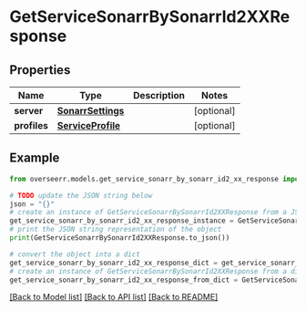 # GetServiceSonarrBySonarrId2XXResponse


## Properties

Name | Type | Description | Notes
------------ | ------------- | ------------- | -------------
**server** | [**SonarrSettings**](SonarrSettings.md) |  | [optional] 
**profiles** | [**ServiceProfile**](ServiceProfile.md) |  | [optional] 

## Example

```python
from overseerr.models.get_service_sonarr_by_sonarr_id2_xx_response import GetServiceSonarrBySonarrId2XXResponse

# TODO update the JSON string below
json = "{}"
# create an instance of GetServiceSonarrBySonarrId2XXResponse from a JSON string
get_service_sonarr_by_sonarr_id2_xx_response_instance = GetServiceSonarrBySonarrId2XXResponse.from_json(json)
# print the JSON string representation of the object
print(GetServiceSonarrBySonarrId2XXResponse.to_json())

# convert the object into a dict
get_service_sonarr_by_sonarr_id2_xx_response_dict = get_service_sonarr_by_sonarr_id2_xx_response_instance.to_dict()
# create an instance of GetServiceSonarrBySonarrId2XXResponse from a dict
get_service_sonarr_by_sonarr_id2_xx_response_from_dict = GetServiceSonarrBySonarrId2XXResponse.from_dict(get_service_sonarr_by_sonarr_id2_xx_response_dict)
```
[[Back to Model list]](../README.md#documentation-for-models) [[Back to API list]](../README.md#documentation-for-api-endpoints) [[Back to README]](../README.md)


